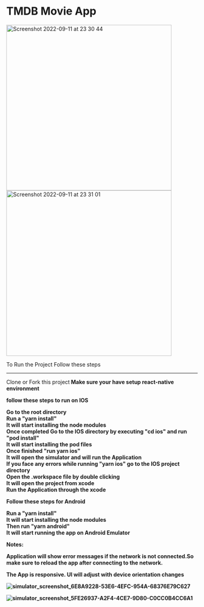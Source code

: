 # TMDB Movie App

<img width="435" alt="Screenshot 2022-09-11 at 23 30 44" src="https://user-images.githubusercontent.com/31070135/189542263-7d166fb3-b670-41b7-be8f-4072bc0ac240.png">
<img width="435" alt="Screenshot 2022-09-11 at 23 31 01" src="https://user-images.githubusercontent.com/31070135/189542283-8a35927d-c467-43f6-85a0-2fb6c20b0fc6.png">

To Run the Project Follow these steps<br /> 
***
Clone or Fork this project<b/>
Make sure your have setup react-native environment<br />

follow these steps to run on IOS<br />

  Go to the root directory<br/>
  Run a "yarn install"<br />
  It will start installing the node modules <br />
  Once completed Go to the IOS directory by executing "cd ios" and run "pod install"<br /> 
  It will start installing the pod files <br />
  Once finished "run yarn ios" <br />
  It will open the simulator and will run the Application<br />
  If you face any errors while running "yarn ios" go to the IOS project directory<br />
  Open the .workspace file by double clicking<br />
  It will open the project from xcode <br />
  Run the Application through the xcode <br />
  
Follow these steps for Android<br />

  Run a "yarn install"<br />
  It will start installing the node modules <br />
  Then run "yarn android"<br />
  It will start running the app on Android Emulator<br />
  
  
  
Notes: 

Application will show error messages if the network is not connected.So make sure to reload the app after connecting to the network.<br/>

The App is responsive. UI will adjust with device orientation changes 


![simulator_screenshot_6E8A9228-53E6-4EFC-954A-68376E79C627](https://user-images.githubusercontent.com/31070135/189543095-a30df101-d67b-436e-8640-3cc3be3cb847.png)

  
  
 ![simulator_screenshot_5FE26937-A2F4-4CE7-9D80-C0CC0B4CC6A1](https://user-images.githubusercontent.com/31070135/189543115-41080274-366f-4fd5-934a-de7bb141883b.png)

  
